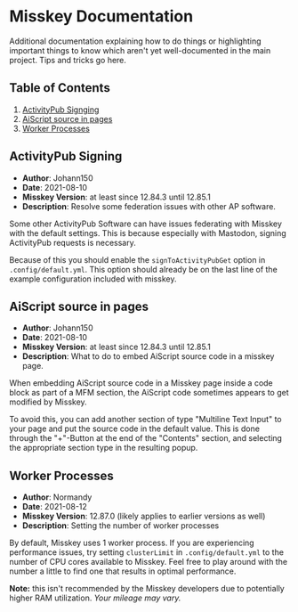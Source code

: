 # Misskey Documentation

Additional documentation explaining how to do things or highlighting important
things to know which aren't yet well-documented in the main project. Tips and
tricks go here.

## Table of Contents

1. [ActivityPub Signging](#ActivityPub-Signing)
2. [AiScript source in pages](#aiscript-source-in-pages)
3. [Worker Processes](#worker-processes)

## ActivityPub Signing

* **Author**: Johann150
* **Date**: 2021-08-10
* **Misskey Version**: at least since 12.84.3 until 12.85.1
* **Description**: Resolve some federation issues with other AP software.

Some other ActivityPub Software can have issues federating with Misskey with
the default settings. This is because especially with Mastodon, signing
ActivityPub requests is necessary.

Because of this you should enable the `signToActivityPubGet` option in
`.config/default.yml`. This option should already be on the last line of the
example configuration included with misskey.

## AiScript source in pages

* **Author**: Johann150
* **Date**: 2021-08-10
* **Misskey Version**: at least since 12.84.3 until 12.85.1
* **Description**: What to do to embed AiScript source code in a misskey page.

When embedding AiScript source code in a Misskey page inside a code block as
part of a MFM section, the AiScript code sometimes appears to get modified by
Misskey.

To avoid this, you can add another section of type "Multiline Text Input" to
your page and put the source code in the default value. This is done through
the "+"-Button at the end of the "Contents" section, and selecting the
appropriate section type in the resulting popup.

## Worker Processes

* **Author**: Normandy
* **Date**: 2021-08-12
* **Misskey Version**: 12.87.0 (likely applies to earlier versions as well)
* **Description**: Setting the number of worker processes

By default, Misskey uses 1 worker process. If you are experiencing performance
issues, try setting `clusterLimit` in `.config/default.yml` to the number of CPU
cores available to Misskey. Feel free to play around with the number a little
to find one that results in optimal performance.

**Note:** this isn't recommended by the Misskey developers due to potentially higher
RAM utilization. *Your mileage may vary.*
